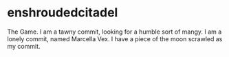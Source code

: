 # enshroudedcitadel
The Game.
I am a tawny commit, looking for a humble sort of mangy.
I am a lonely commit, named Marcella Vex.  I have a piece of the moon scrawled as my commit.
